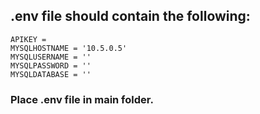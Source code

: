 ## .env file should contain the following:<br />
```
APIKEY = 
MYSQLHOSTNAME = '10.5.0.5' 
MYSQLUSERNAME = '' 
MYSQLPASSWORD = '' 
MYSQLDATABASE = '' 
```
### Place .env file in main folder.
